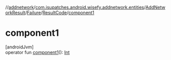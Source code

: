 //[addnetwork](../../../../../index.md)/[com.isupatches.android.wisefy.addnetwork.entities](../../../index.md)/[AddNetworkResult](../../index.md)/[Failure](../index.md)/[ResultCode](index.md)/[component1](component1.md)

# component1

[androidJvm]\
operator fun [component1](component1.md)(): [Int](https://kotlinlang.org/api/latest/jvm/stdlib/kotlin/-int/index.html)
